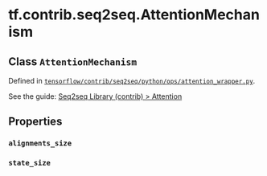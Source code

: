 <div itemscope itemtype="http://developers.google.com/ReferenceObject">
<meta itemprop="name" content="tf.contrib.seq2seq.AttentionMechanism" />
<meta itemprop="path" content="Stable" />
<meta itemprop="property" content="alignments_size"/>
<meta itemprop="property" content="state_size"/>
</div>

# tf.contrib.seq2seq.AttentionMechanism

## Class `AttentionMechanism`





Defined in [`tensorflow/contrib/seq2seq/python/ops/attention_wrapper.py`](https://www.tensorflow.org/code/tensorflow/contrib/seq2seq/python/ops/attention_wrapper.py).

See the guide: [Seq2seq Library (contrib) > Attention](../../../../../api_guides/python/contrib.seq2seq.md#Attention)



## Properties

<h3 id="alignments_size"><code>alignments_size</code></h3>



<h3 id="state_size"><code>state_size</code></h3>






